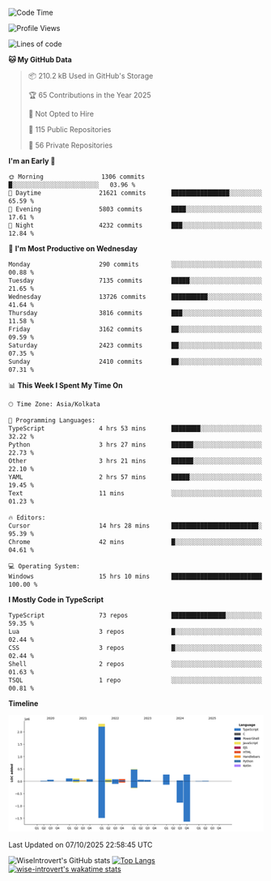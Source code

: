 <!--START_SECTION:waka-->
![Code Time](http://img.shields.io/badge/Code%20Time-4%2C359%20hrs%2013%20mins-blue)

![Profile Views](http://img.shields.io/badge/Profile%20Views-0-blue)

![Lines of code](https://img.shields.io/badge/From%20Hello%20World%20I%27ve%20Written-4.2%20million%20lines%20of%20code-blue)

**🐱 My GitHub Data** 

> 📦 210.2 kB Used in GitHub's Storage 
 > 
> 🏆 65 Contributions in the Year 2025
 > 
> 🚫 Not Opted to Hire
 > 
> 📜 115 Public Repositories 
 > 
> 🔑 56 Private Repositories 
 > 
**I'm an Early 🐤** 

```text
🌞 Morning                1306 commits        █░░░░░░░░░░░░░░░░░░░░░░░░   03.96 % 
🌆 Daytime                21621 commits       ████████████████░░░░░░░░░   65.59 % 
🌃 Evening                5803 commits        ████░░░░░░░░░░░░░░░░░░░░░   17.61 % 
🌙 Night                  4232 commits        ███░░░░░░░░░░░░░░░░░░░░░░   12.84 % 
```
📅 **I'm Most Productive on Wednesday** 

```text
Monday                   290 commits         ░░░░░░░░░░░░░░░░░░░░░░░░░   00.88 % 
Tuesday                  7135 commits        █████░░░░░░░░░░░░░░░░░░░░   21.65 % 
Wednesday                13726 commits       ██████████░░░░░░░░░░░░░░░   41.64 % 
Thursday                 3816 commits        ███░░░░░░░░░░░░░░░░░░░░░░   11.58 % 
Friday                   3162 commits        ██░░░░░░░░░░░░░░░░░░░░░░░   09.59 % 
Saturday                 2423 commits        ██░░░░░░░░░░░░░░░░░░░░░░░   07.35 % 
Sunday                   2410 commits        ██░░░░░░░░░░░░░░░░░░░░░░░   07.31 % 
```


📊 **This Week I Spent My Time On** 

```text
🕑︎ Time Zone: Asia/Kolkata

💬 Programming Languages: 
TypeScript               4 hrs 53 mins       ████████░░░░░░░░░░░░░░░░░   32.22 % 
Python                   3 hrs 27 mins       ██████░░░░░░░░░░░░░░░░░░░   22.73 % 
Other                    3 hrs 21 mins       ██████░░░░░░░░░░░░░░░░░░░   22.10 % 
YAML                     2 hrs 57 mins       █████░░░░░░░░░░░░░░░░░░░░   19.45 % 
Text                     11 mins             ░░░░░░░░░░░░░░░░░░░░░░░░░   01.23 % 

🔥 Editors: 
Cursor                   14 hrs 28 mins      ████████████████████████░   95.39 % 
Chrome                   42 mins             █░░░░░░░░░░░░░░░░░░░░░░░░   04.61 % 

💻 Operating System: 
Windows                  15 hrs 10 mins      █████████████████████████   100.00 % 
```

**I Mostly Code in TypeScript** 

```text
TypeScript               73 repos            ███████████████░░░░░░░░░░   59.35 % 
Lua                      3 repos             █░░░░░░░░░░░░░░░░░░░░░░░░   02.44 % 
CSS                      3 repos             █░░░░░░░░░░░░░░░░░░░░░░░░   02.44 % 
Shell                    2 repos             ░░░░░░░░░░░░░░░░░░░░░░░░░   01.63 % 
TSQL                     1 repo              ░░░░░░░░░░░░░░░░░░░░░░░░░   00.81 % 
```



**Timeline**

![Lines of Code chart](https://raw.githubusercontent.com/wise-introvert/wise-introvert/master/assets/bar_graph.png)


 Last Updated on 07/10/2025 22:58:45 UTC
<!--END_SECTION:waka-->

![WiseIntrovert's GitHub stats](https://github-readme-stats.vercel.app/api?username=wise-introvert&count_private=true&show_icons=true)
[![Top Langs](https://github-readme-stats.vercel.app/api/top-langs/?username=wise-introvert&langs_count=10)](https://github.com/anuraghazra/github-readme-stats)
[![wise-introvert's wakatime stats](https://github-readme-stats.vercel.app/api/wakatime?username=wiseintrovert)](https://github.com/anuraghazra/github-readme-stats)
